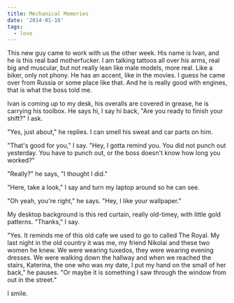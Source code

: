 ```yaml
---
title: Mechanical Memories
date: '2014-01-18'
tags:
  - love
---
```


This new guy came to work with us the other week. His name is Ivan, and he is
this real bad motherfucker. I am talking tattoos all over his arms, real big and
muscular, but not really lean like male models, more real. Like a biker, only
not phony. He has an accent, like in the movies. I guess he came over from
Russia or some place like that. And he is really good with engines, that is what
the boss told me.

<!-- truncate -->

Ivan is coming up to my desk, his overalls are covered in grease, he is carrying
his toolbox. He says hi, I say hi back, "Are you ready to finish your shift?" I
ask.

"Yes, just about," he replies. I can smell his sweat and car parts on him.

"That's good for you," I say. "Hey, I gotta remind you. You did not punch out
yesterday. You have to punch out, or the boss doesn't know how long you worked?"

"Really?" he says, "I thought I did."

"Here, take a look," I say and turn my laptop around so he can see.

"Oh yeah, you're right," he says. "Hey, I Iike your wallpaper."

My desktop background is this red curtain, really old-timey, with little gold
patterns. "Thanks," I say.

"Yes. It reminds me of this old cafe we used to go to called The Royal. My last
night in the old country it was me, my friend Nikolai and these two women he
knew. We were wearing tuxedos, they were wearing evening dresses. We were
walking down the hallway and when we reached the stairs, Katerina, the one who
was my date, I put my hand on the small of her back," he pauses. "Or maybe it is
something I saw through the window from out in the street."

I smile.
